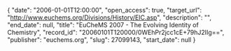 {
  "date": "2006-01-01T12:00:00", 
  "open_access": true, 
  "target_url": "http://www.euchems.org/Divisions/History/EIC.asp", 
  "description": "", 
  "end_date": null, 
  "title": "EuCheMS 2007 - The Evolving Identity of Chemistry", 
  "record_id": "20060101T120000/0WEhPr2jcc1cE+79hJ2IIg==", 
  "publisher": "euchems.org", 
  "slug": 27099143, 
  "start_date": null
}

